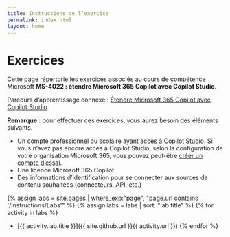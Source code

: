 ```yaml
---
title: Instructions de l’exercice
permalink: index.html
layout: home
---
```


# Exercices

Cette page répertorie les exercices associés au cours de compétence Microsoft **MS-4022 : étendre Microsoft 365 Copilot avec Copilot Studio**.

Parcours d’apprentissage connexe : [Étendre Microsoft 365 Copilot avec Copilot Studio](https://learn.microsoft.com/training/paths/extend-microsoft-365-copilot-studio/).

**Remarque** : pour effectuer ces exercices, vous aurez besoin des éléments suivants.

- Un compte professionnel ou scolaire ayant [accès à Copilot Studio](https://learn.microsoft.com/microsoft-copilot-studio/requirements-licensing-subscriptions). Si vous n’avez pas encore accès à Copilot Studio, selon la configuration de votre organisation Microsoft 365, vous pouvez peut-être [créer un compte d’essai](https://learn.microsoft.com/microsoft-copilot-studio/sign-up-individual).
- Une licence Microsoft 365 Copilot
- Des informations d’identification pour se connecter aux sources de contenu souhaitées (connecteurs, API, etc.)

{% assign labs = site.pages | where_exp:"page", "page.url contains '/Instructions/Labs'" %} {% assign labs = labs | sort: "lab.title" %} {% for activity in labs  %}
- [{{ activity.lab.title }}]({{ site.github.url }}{{ activity.url }}) {% endfor %}

